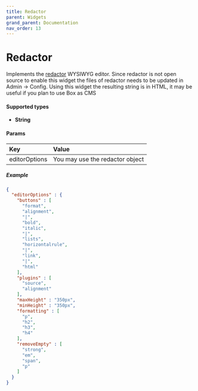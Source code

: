 ```yaml
---
title: Redactor
parent: Widgets
grand_parent: Documentation
nav_order: 13
---
```


# Redactor

Implements the [redactor](https://imperavi.com/redactor/) WYSIWYG editor. Since redactor is not open source to enable this widget the files of redactor needs to be updated in Admin -> Config.
Using this widget the resulting string is in HTML, it may be useful if you plan to use Box as CMS

#### Supported types
- **String**


#### Params

| Key          | Value             |
|:-------------|:------------------|
| editorOptions  | You may use the redactor object |


##### Example
```json
{
  "editorOptions" : {
    "buttons" : [
      "format",
      "alignment",
      "|",
      "bold",
      "italic",
      "|",
      "lists",
      "horizontalrule",
      "|",
      "link",
      "|",
      "html"
    ],
    "plugins" : [
      "source",
      "alignment"
    ],
    "maxHeight" : "350px",
    "minHeight" : "350px",
    "formatting" : [
      "p",
      "h2",
      "h3",
      "h4"
    ],
    "removeEmpty" : [
      "strong",
      "em",
      "span",
      "p"
    ]
  }
}
```